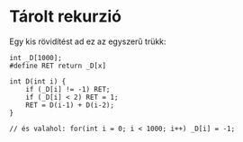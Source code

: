# Tárolt rekurzió

Egy kis rövidítést ad ez az egyszerű trükk:

```
int _D[1000];
#define RET return _D[x]

int D(int i) {
    if (_D[i] != -1) RET;
    if (_D[i] < 2) RET = 1;
    RET = D(i-1) + D(i-2);
}

// és valahol: for(int i = 0; i < 1000; i++) _D[i] = -1;
```
